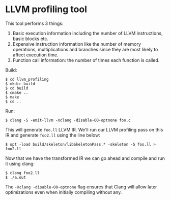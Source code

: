# LLVM profiling tool

This tool performs 3 things:
1. Basic execution information including the number of LLVM instructions, basic blocks etc.
2. Expensive instruction information like the number of memory operations, multiplications and branches since they are most likely to affect execution time.
3. Function call information: the number of times each function is called.

Build:

    $ cd llvm_profiling
    $ mkdir build
    $ cd build
    $ cmake ..
    $ make
    $ cd ..

Run:

    $ clang -S -emit-llvm -Xclang -disable-O0-optnone foo.c
    
This will generate `foo.ll` LLVM IR. We'll run our LLVM profiling pass on this IR and generate `foo2.ll` using the line below:

    $ opt -load build/skeleton/libSkeletonPass.* -skeleton -S foo.ll > foo2.ll
Now that we have the transformed IR we can go ahead and compile and run it using clang:

    $ clang foo2.ll
    $ ./a.out 
    
The `-Xclang -disable-O0-optnone` flag ensures that Clang will allow later optimizations even when initially compiling without any. 
